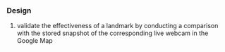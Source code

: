 ### Design

1. validate the effectiveness of a landmark by conducting a comparison with the stored snapshot of the corresponding live webcam in the Google Map